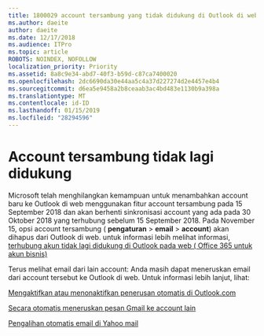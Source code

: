 ```yaml
---
title: 1800029 account tersambung yang tidak didukung di Outlook di web
ms.author: daeite
author: daeite
ms.date: 12/17/2018
ms.audience: ITPro
ms.topic: article
ROBOTS: NOINDEX, NOFOLLOW
localization_priority: Priority
ms.assetid: 8a8c9e34-abd7-40f3-b59d-c87ca7400020
ms.openlocfilehash: 2dc6690da30e44aa5c4a37d227274d2e4457e4b4
ms.sourcegitcommit: d6ea5e9458a2b8ceaab3ac4bd483e1130b9a398a
ms.translationtype: MT
ms.contentlocale: id-ID
ms.lasthandoff: 01/15/2019
ms.locfileid: "28294596"
---
```

# <a name="connected-accounts-are-no-longer-supported"></a>Account tersambung tidak lagi didukung

Microsoft telah menghilangkan kemampuan untuk menambahkan account baru ke Outlook di web menggunakan fitur account tersambung pada 15 September 2018 dan akan berhenti sinkronisasi account yang ada pada 30 Oktober 2018 yang terhubung sebelum 15 September 2018. Pada November 15, opsi account tersambung ( **pengaturan** \> **email** \> **account**) akan dihapus dari Outlook di web. untuk informasi lebih melihat informasi, [terhubung akun tidak lagi didukung di Outlook pada web ( Office 365 untuk akun bisnis)](https://support.office.com/en-us/article/Connected-accounts-is-no-longer-supported-in-Outlook-on-the-web-Office-365-for-business-accounts-5cc526bf-e928-4a99-8b9f-5e089df7d887)
  
Terus melihat email dari lain account: Anda masih dapat meneruskan email dari account tersebut ke Outlook di web. Untuk informasi lebih lanjut, lihat:
  
[Mengaktifkan atau menonaktifkan penerusan otomatis di Outlook.com](https://go.microsoft.com/fwlink/?linkid=2038346)
  
[Secara otomatis meneruskan pesan Gmail ke account lain](https://support.google.com/mail/answer/10957?hl=en)
  
[Pengalihan otomatis email di Yahoo mail](https://help.yahoo.com/kb/SLN22028.mdl?guccounter=1)
  

